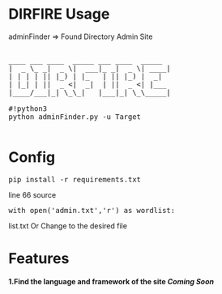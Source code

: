 # DIRFIRE Usage
adminFinder => Found Directory Admin Site

<pre>

____ ___ ____  _____ ___ ____  _____ 
|  _ \_ _|  _ \|  ___|_ _|  _ \| ____|
| | | | || |_) | |_   | || |_) |  _|
| |_| | ||  _ <|  _|  | ||  _ <| |___
|____/___|_| \_\_|   |___|_| \_\_____|

#!python3
python adminFinder.py -u Target

</pre>


# Config
<pre>
pip install -r requirements.txt
</pre>

line 66 source <pre>with open('admin.txt','r') as wordlist:</pre> list.txt Or Change to the desired file

# Features

<h4>1.Find the language and framework of the site  <i>Coming Soon</i></h4>
